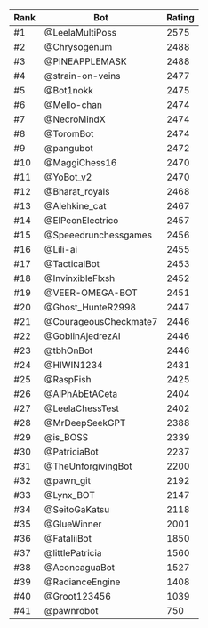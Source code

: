 Rank|Bot|Rating
---|---|---
#1|@LeelaMultiPoss|2575
#2|@Chrysogenum|2488
#3|@PINEAPPLEMASK|2488
#4|@strain-on-veins|2477
#5|@Bot1nokk|2475
#6|@Mello-chan|2474
#7|@NecroMindX|2474
#8|@ToromBot|2474
#9|@pangubot|2472
#10|@MaggiChess16|2470
#11|@YoBot_v2|2470
#12|@Bharat_royals|2468
#13|@Alehkine_cat|2467
#14|@ElPeonElectrico|2457
#15|@Speeedrunchessgames|2456
#16|@Lili-ai|2455
#17|@TacticalBot|2453
#18|@InvinxibleFlxsh|2452
#19|@VEER-OMEGA-BOT|2451
#20|@Ghost_HunteR2998|2447
#21|@CourageousCheckmate7|2446
#22|@GoblinAjedrezAI|2446
#23|@tbhOnBot|2446
#24|@HIWIN1234|2431
#25|@RaspFish|2425
#26|@AlPhAbEtACeta|2404
#27|@LeelaChessTest|2402
#28|@MrDeepSeekGPT|2388
#29|@is_BOSS|2339
#30|@PatriciaBot|2237
#31|@TheUnforgivingBot|2200
#32|@pawn_git|2192
#33|@Lynx_BOT|2147
#34|@SeitoGaKatsu|2118
#35|@GlueWinner|2001
#36|@FataliiBot|1850
#37|@littlePatricia|1560
#38|@AconcaguaBot|1527
#39|@RadianceEngine|1408
#40|@Groot123456|1039
#41|@pawnrobot|750
